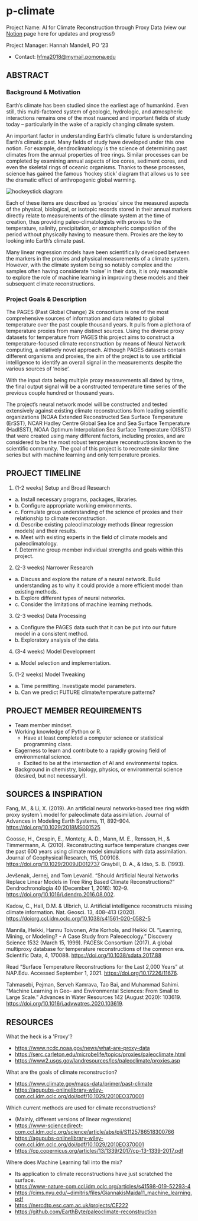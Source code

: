 # p-climate
Project Name: AI for Climate Reconstruction through Proxy Data
(view our [Notion](https://gray-hydrant-034.notion.site/p-climate-11c1b705fd824417a5bfd1d0fea04e3d) page here for updates and progress!)

Project Manager: Hannah Mandell, PO ’23
  - Contact: hfma2018@mymail.pomona.edu

## ABSTRACT
### Background & Motivation 
Earth’s climate has been studied since the earliest age of humankind. Even still, this multi-factored system of geologic, hydrologic, and atmospheric interactions remains one of the most nuanced and important fields of study today – particularly in the wake of a rapidly changing climate system. 

An important factor in understanding Earth’s climatic future is understanding Earth’s climatic past. Many fields of study have developed under this one notion. For example, dendroclimatology is the science of determining past climates from the annual properties of tree rings. Similar processes can be completed by examining annual aspects of ice cores, sediment cores, and even the skeletal rings of oceanic organisms. Thanks to these processes, science has gained the famous ‘hockey stick’ diagram that allows us to see the dramatic effect of anthropogenic global warming. 

![hockeystick diagram](https://1.bp.blogspot.com/-8y06JBzLbU0/T4F7o536y6I/AAAAAAAAAXs/UFc2vM6gRxs/s1600/Hockey_stick_chart_ipcc_large.jpg)

Each of these items are described as ‘proxies’ since the measured aspects of the physical, biological, or isotopic records stored in their annual markers directly relate to measurements of the climate system at the time of creation, thus providing paleo-climatologists with proxies to the temperature, salinity, precipitation, or atmospheric composition of the period without physically having to measure them. Proxies are the key to looking into Earth’s climate past. 

Many linear regression models have been scientifically developed between the markers in the proxies and physical measurements of a climate system. However, with the climate system being so notably complex and the samples often having considerate ‘noise’ in their data, it is only reasonable to explore the role of machine learning in improving these models and their subsequent climate reconstructions. 

### Project Goals & Description
The PAGES (Past Global Change) 2k consortium is one of the most comprehensive sources of information and data related to global temperature over the past couple thousand years. It pulls from a plethora of temperature proxies from many distinct sources. Using the diverse proxy datasets for temperature from PAGES this project aims to construct a temperature-focused climate reconstruction by means of Neural Network computing, a relatively novel approach. Although PAGES datasets contain different organisms and proxies, the aim of the project is to use artificial intelligence to identify an overall signal in the measurements despite the various sources of ‘noise’. 

With the input data being multiple proxy measurements all dated by time, the final output signal will be a constructed temperature time series of the previous couple hundred or thousand years.

The project’s neural network model will be constructed and tested extensively against existing climate reconstructions from leading scientific organizations (NOAA Extended Reconstructed Sea Surface Temperature (ErSST), NCAR Hadley Centre Global Sea Ice and Sea Surface Temperature (HadISST), NOAA Optimum Interpolation Sea Surface Temperature (OISST)) that were created using many different factors, including proxies, and are considered to be the most robust temperature reconstructions known to the scientific community. The goal of this project is to recreate similar time series but with machine learning and only temperature proxies. 

## PROJECT TIMELINE
1.	(1-2 weeks) Setup and Broad Research
  - a.	Install necessary programs, packages, libraries.
  - b.	Configure appropriate working environments.
  - c.	Formulate group understanding of the science of proxies and their relationship to climate reconstruction. 
  - d.	Describe existing paleoclimatology methods (linear regression models) and their results.
  - e.	Meet with existing experts in the field of climate models and paleoclimatology. 
  - f.	Determine group member individual strengths and goals within this project.
  
2.	(2-3 weeks) Narrower Research
  - a.	Discuss and explore the nature of a neural network. Build understanding as to why it could provide a more efficient model than existing methods.
  - b.	Explore different types of neural networks. 
  - c.	Consider the limitations of machine learning methods.
  
3.	(2-3 weeks) Data Processing
  - a.	Configure the PAGES data such that it can be put into our future model in a consistent method.
  - b.	Exploratory analysis of the data.
  
4.	(3-4 weeks) Model Development
  - a.	 Model selection and implementation.
  
5.	(1-2 weeks) Model Tweaking
  - a.	Time permitting. Investigate model parameters. 
  - b. Can we predict FUTURE climate/temperature patterns?

## PROJECT MEMBER REQUIREMENTS
- Team member mindset.
- Working knowledge of Python or R.
  - Have at least completed a computer science or statistical programming class.
- Eagerness to learn and contribute to a rapidly growing field of environmental science.
  - Excited to be at the intersection of AI and environmental topics.
- Background in chemistry, biology, physics, or environmental science (desired, but not necessary!).

## SOURCES & INSPIRATION
Fang, M., & Li, X. (2019). An artificial neural networks‐based tree ring width proxy system \	model 
 for paleoclimate data assimilation. Journal of Advances in Modeling Earth 
 Systems, 11, 892–904. https://doi.org/10.1029/2018MS001525 

Goosse, H., Crespin, E., Montety, A. D., Mann, M. E., Renssen, H., & Timmermann, A. (2010). 
 Reconstructing surface temperature changes over the past 600 years using climate model 
 simulations with data assimilation. Journal of Geophysical Research, 115, D09108. https://doi.org/10.1029/2009JD012737 Graybill, D. A., & Idso, S. B. (1993).

Jevšenak, Jernej, and Tom Levanič. “Should Artificial Neural Networks Replace Linear Models 
 in Tree Ring Based Climate Reconstructions?” Dendrochronologia 40 (December 1, 
 2016): 102–9. https://doi.org/10.1016/j.dendro.2016.08.002.

Kadow, C., Hall, D.M. & Ulbrich, U. Artificial intelligence reconstructs missing climate 
 information. Nat. Geosci. 13, 408–413 (2020). 
 https://doiorg.ccl.idm.oclc.org/10.1038/s41561-020-0582-5 

Mannila, Heikki, Hannu Toivonen, Atte Korhola, and Heikki Ol. “Learning, Mining, or 
 Modeling? - A Case Study from Paleoecology.” Discovery Science 1532 (March 15, 1999).
 PAGESk Consortium (2017). A global multiproxy database for temperature reconstructions of 
 the common era. Scientific Data, 4, 170088. https://doi.org/10.1038/sdata.2017.88

Read “Surface Temperature Reconstructions for the Last 2,000 Years” at NAP.Edu. Accessed 
 September 1, 2021. https://doi.org/10.17226/11676.

Tahmasebi, Pejman, Serveh Kamrava, Tao Bai, and Muhammad Sahimi. “Machine Learning in 
 Geo- and Environmental Sciences: From Small to Large Scale.” Advances in Water 
 Resources 142 (August 2020): 103619. https://doi.org/10.1016/j.advwatres.2020.103619.
 
 ## RESOURCES
 
 What the heck is a 'Proxy'?
 - https://www.ncdc.noaa.gov/news/what-are-proxy-data
 - https://serc.carleton.edu/microbelife/topics/proxies/paleoclimate.html
 - https://www2.usgs.gov/landresources/lcs/paleoclimate/proxies.asp

What are the goals of climate reconstruction?
- https://www.climate.gov/maps-data/primer/past-climate
- https://agupubs-onlinelibrary-wiley-com.ccl.idm.oclc.org/doi/pdf/10.1029/2010EO370001

Which current methods are used for climate reconstructions?
- (Mainly, different versions of linear regressions)
- https://www-sciencedirect-com.ccl.idm.oclc.org/science/article/abs/pii/S1125786518300766
- https://agupubs-onlinelibrary-wiley-com.ccl.idm.oclc.org/doi/pdf/10.1029/2010EO370001
- https://cp.copernicus.org/articles/13/1339/2017/cp-13-1339-2017.pdf

Where does Machine Learning fall into the mix?
- Its application to climate reconstructions have just scratched the surface. 
- https://www-nature-com.ccl.idm.oclc.org/articles/s41598-019-52293-4
- https://cims.nyu.edu/~dimitris/files/GiannakisMajda11_machine_learning.pdf
- https://nercdtp.esc.cam.ac.uk/projects/CE222
- https://github.com/EarthByte/paleoclimate-reconstruction

